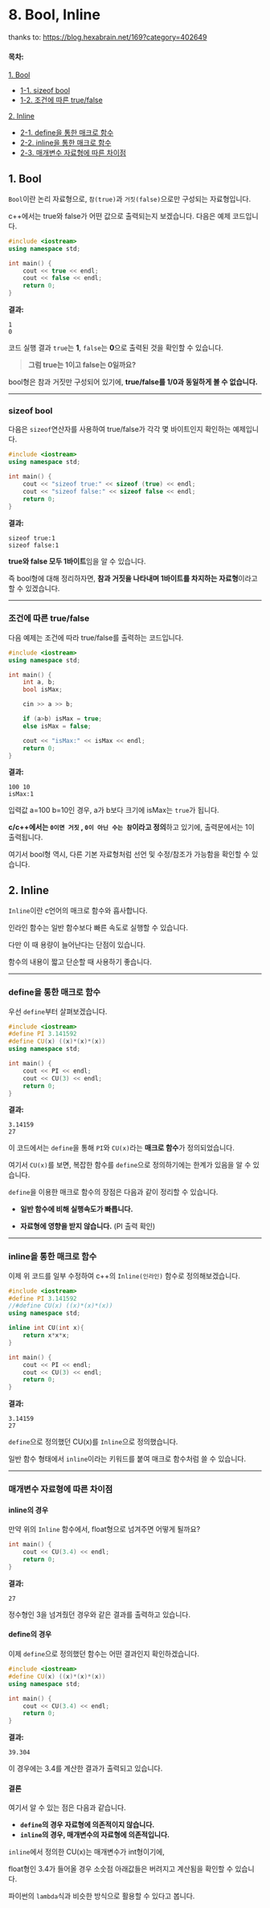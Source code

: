 # 8. Bool, Inline

thanks to: https://blog.hexabrain.net/169?category=402649



#### __목차:__

[1. Bool](#1-Bool)

- [1-1. sizeof bool](#sizeof-bool)
- [1-2. 조건에 따른 true/false](#조건에-따른-truefalse)

[2. Inline](#2-Inline)

* [2-1. define을 통한 매크로 함수](#define을-통한-매크로-함수)
* [2-2. inline을 통한 매크로 함수](#inline을-통한-매크로-함수)
* [2-3. 매개변수 자료형에 따른 차이점](#매개변수-자료형에-따른-차이점)



## 1. Bool

`Bool`이란 논리 자료형으로, `참(true)`과 `거짓(false)`으로만 구성되는 자료형입니다.

c++에서는 true와 false가 어떤 값으로 출력되는지 보겠습니다. 다음은 예제 코드입니다.

``` c++
#include <iostream>
using namespace std;

int main() {
    cout << true << endl;
    cout << false << endl;
    return 0;
}
```

__결과:__

```
1
0
```

코드 실행 결과 `true`는 **1**, `false`는 **0**으로 출력된 것을 확인할 수 있습니다.



>  **그럼 true는 1이고 false는 0일까요?**

 bool형은 참과 거짓만 구성되어 있기에, **true/false를 1/0과 동일하게 볼 수 없습니다.**



---

### sizeof bool

다음은 `sizeof`연산자를 사용하여 true/false가 각각 몇 바이트인지 확인하는 예제입니다.

``` c++
#include <iostream>
using namespace std;

int main() {
    cout << "sizeof true:" << sizeof (true) << endl;
    cout << "sizeof false:" << sizeof false << endl;
    return 0;
}
```

__결과:__

```
sizeof true:1
sizeof false:1
```

**true와 false 모두 1바이트**임을 알 수 있습니다.

즉 bool형에 대해 정리하자면, **참과 거짓을 나타내며 1바이트를 차지하는 자료형**이라고 할 수 있겠습니다.



---

### 조건에 따른 true/false

다음 예제는 조건에 따라 true/false를 출력하는 코드입니다.

``` c++
#include <iostream>
using namespace std;

int main() {
    int a, b;
    bool isMax;

    cin >> a >> b;

    if (a>b) isMax = true;
    else isMax = false;

    cout << "isMax:" << isMax << endl;
    return 0;
}
```

__결과:__

```
100 10
isMax:1
```

입력값 a=100 b=10인 경우, a가 b보다 크기에 isMax는 `true`가 됩니다.

**c/c++에서는 `0이면 거짓` , `0이 아닌 수는 참`이라고 정의**하고 있기에, 출력문에서는 1이 출력됩니다.

여기서 bool형 역시, 다른 기본 자료형처럼 선언 및 수정/참조가 가능함을 확인할 수 있습니다.



## 2. Inline

`Inline`이란 c언어의 매크로 함수와 흡사합니다. 

인라인 함수는 일반 함수보다 빠른 속도로 실행할 수 있습니다.

다만 이 때 용량이 늘어난다는 단점이 있습니다.

함수의 내용이 짧고 단순할 때 사용하기 좋습니다.

---

### define을 통한 매크로 함수

우선 `define`부터 살펴보겠습니다.

``` c++
#include <iostream>
#define PI 3.141592
#define CU(x) ((x)*(x)*(x))
using namespace std;

int main() {
    cout << PI << endl;
    cout << CU(3) << endl;
    return 0;
}
```

__결과:__

```
3.14159
27
```

이 코드에서는 `define`을 통해 `PI`와 `CU(x)`라는 **매크로 함수**가 정의되었습니다.

여기서 `CU(x)`를 보면, 복잡한 함수를 `define`으로 정의하기에는 한계가 있음을 알 수 있습니다.

`define`을 이용한 매크로 함수의 장점은 다음과 같이 정리할 수 있습니다.

* **일반 함수에 비해 실행속도가 빠릅니다.**

* **자료형에 영향을 받지 않습니다.** (PI 출력 확인)

  

---

### inline을 통한 매크로 함수

이제 위 코드를 일부 수정하여 c++의 `Inline(인라인)` 함수로 정의해보겠습니다.

``` c++
#include <iostream>
#define PI 3.141592
//#define CU(x) ((x)*(x)*(x))
using namespace std;

inline int CU(int x){
    return x*x*x;
}

int main() {
    cout << PI << endl;
    cout << CU(3) << endl;
    return 0;
}
```

__결과:__

```
3.14159
27
```

`define`으로 정의했던 CU(x)를 `Inline`으로 정의했습니다.

일반 함수 형태에서 `inline`이라는 키워드를 붙여 매크로 함수처럼 쓸 수 있습니다.



---

### 매개변수 자료형에 따른 차이점

#### inline의 경우

만약 위의 `Inline` 함수에서, float형으로 넘겨주면 어떻게 될까요?

``` c++
int main() {
    cout << CU(3.4) << endl;
    return 0;
}
```

__결과:__

```
27
```

정수형인 3을 넘겨줬던 경우와 같은 결과를 출력하고 있습니다.



#### define의 경우

이제 `define`으로 정의했던 함수는 어떤 결과인지 확인하겠습니다.

``` c++
#include <iostream>
#define CU(x) ((x)*(x)*(x))
using namespace std;

int main() {
    cout << CU(3.4) << endl;
    return 0;
}
```

__결과:__

```
39.304
```

이 경우에는 3.4를 계산한 결과가 출력되고 있습니다.





#### 결론

여기서 알 수 있는 점은 다음과 같습니다.

* **`define`의 경우 자료형에 의존적이지 않습니다.**
* **`inline`의 경우, 매개변수의 자료형에 의존적입니다.**



`inline`에서 정의한 CU(x)는 매개변수가 int형이기에,

float형인 3.4가 들어올 경우 소숫점 아래값들은 버려지고 계산됨을 확인할 수 있습니다.





파이썬의 `lambda`식과 비슷한 방식으로 활용할 수 있다고 봅니다.

